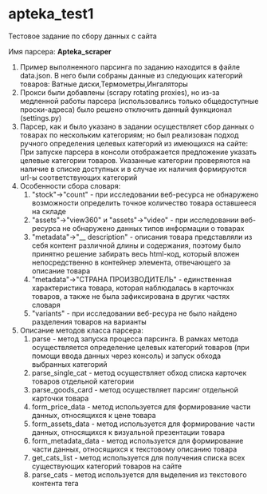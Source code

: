 # apteka_test1
 <p>Тестовое задание по сбору данных с сайта</p>
 <p>Имя парсера: <strong>Apteka_scraper</strong></p>
<ol>
<li>Пример выполненного парсинга по заданию находится в файле data.json. В него были собраны данные из следующих категорий товаров: Ватные диски,Термометры,Ингаляторы</li>
<li>Прокси были добавлены (scrapy rotating proxies), но из-за медленной работы парсера (использовались только общедоступные проски-адреса) было решено отключить данный функционал (settings.py)</li>
<li>Парсер, как и было указано в задании осуществляет сбор данных о товарах по нескольким категориям; но был реализован подход ручного определения целевых категорий из имеющихся на сайте: При запуске парсера в консоли отображается предложение указать целевые категории товаров. Указанные категории проверяются на наличие в списке доступных и в случае их наличия формируются url-ы соответствующих категорий</li>
<li>Особенности сбора словаря:
 <ol>
  <li>"stock"->"count" - при исследовании веб-ресурса не обнаружено возможности определить точное количество товара оставшееся на складе</li>
  <li>"assets"->"view360" и "assets"->"video" - при исследовании веб-ресурса не обнаружено данных типов информации о товарах</li>
  <li>"metadata"->"__ description" - описания товара представляли из себя контент различной длины и содержания, поэтому было принятно решение забирать весь html-код, который вложен непосредственно в контейнер элемента, отвечающего за описание товара</li>
  <li>"metadata"->"СТРАНА ПРОИЗВОДИТЕЛЬ" - единственная характеристика товара, которая наблюдалась в карточках товаров, а также не была зафиксирована в других частях словаря</li>
  <li>"variants" - при исследовании веб-ресура не было найдено разделения товаров на варианты</li>
 </ol>
</li>
<li>Описание методов класса парсера:
 <ol>
  <li>parse - метод запуска процесса парсинга. В рамках метода осуществляется определение целевых категорий товаров (при помощи ввода данных через консоль) и запуск обхода выбранных категорий</li>
  <li>parse_single_cat - метод осуществляет обход списка карточек товаров отдельной категории</li>
  <li>parse_goods_card - метод осуществляет парсинг отдельной карточки товара</li>
  <li>form_price_data - метод используется для формирование части данных, относящихся к цене товара</li>
  <li>form_assets_data - метод используется для формирование части данных, относящихся к визуальной презентации товара</li>
  <li>form_metadata_data - метод используется для формирование части данных, относящихся к текстовому описанию товара</li>
  <li>get_cats_list - метод используется для получения списка всех существующих категорий товаров на сайте</li>
  <li>parse_cats - метод используется для выделения из текстового контента тега <script> информации о категориях товаров и их преобразования в словарь</li>
  <li>form_cats_plane_dict - рекурсивный метод используется для формирования одноуровневого(плоского) словаря с категориями ([адрес_категории]="название категории"); данный словарь используется при выборе категорий товаров и формировании соответствующих им url-ов</li>
  </ol>
 </li>
 </ol>
